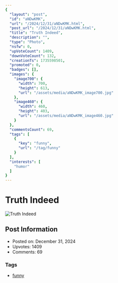 ```yaml
---
{
  "layout": "post",
  "id": "aNDwKMK",
  "url": "/2024/12/31/aNDwKMK.html",
  "post_url": "/2024/12/31/aNDwKMK.html",
  "title": "Truth Indeed",
  "description": "",
  "type": "Photo",
  "nsfw": 0,
  "upVoteCount": 1409,
  "downVoteCount": 132,
  "creationTs": 1735598501,
  "promoted": 0,
  "badges": [],
  "images": {
    "image700": {
      "width": 700,
      "height": 613,
      "url": "/assets/media/aNDwKMK_image700.jpg"
    },
    "image460": {
      "width": 460,
      "height": 403,
      "url": "/assets/media/aNDwKMK_image460.jpg"
    }
  },
  "commentsCount": 69,
  "tags": [
    {
      "key": "funny",
      "url": "/tag/funny"
    }
  ],
  "interests": [
    "humor"
  ]
}
---
```


# Truth Indeed

![Truth Indeed](/assets/media/aNDwKMK_image700.jpg)

## Post Information

- Posted on: December 31, 2024
- Upvotes: 1409
- Comments: 69

### Tags

- [funny](/tag/funny)
